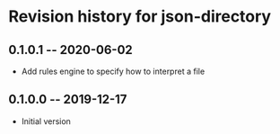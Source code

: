 # Revision history for json-directory

## 0.1.0.1 -- 2020-06-02

* Add rules engine to specify how to interpret a file

## 0.1.0.0 -- 2019-12-17

* Initial version
